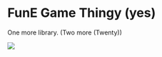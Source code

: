 # FunE Game Thingy (yes)

<p>
One more library. (Two more (Twenty))
</p>
<img src="https://media.istockphoto.com/id/1383831579/zh/%E5%90%91%E9%87%8F/double-thumbs-up-emoticon.jpg?s=1024x1024&w=is&k=20&c=h22c6Aof0DBJhAaxfy112gHyIehxs0PIuT4GNfeSDpU="></img>
